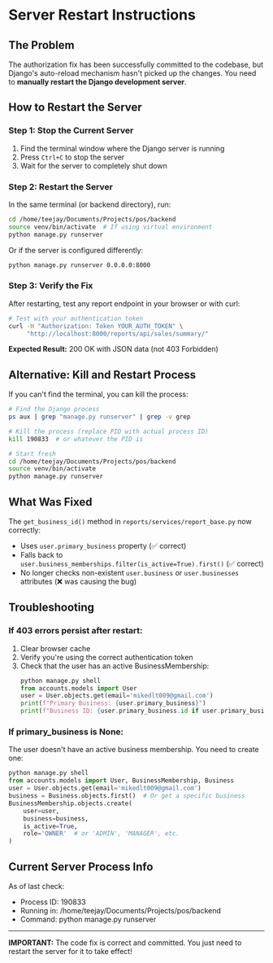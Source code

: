 # Server Restart Instructions

## The Problem
The authorization fix has been successfully committed to the codebase, but Django's auto-reload mechanism hasn't picked up the changes. You need to **manually restart the Django development server**.

## How to Restart the Server

### Step 1: Stop the Current Server
1. Find the terminal window where the Django server is running
2. Press `Ctrl+C` to stop the server
3. Wait for the server to completely shut down

### Step 2: Restart the Server
In the same terminal (or backend directory), run:

```bash
cd /home/teejay/Documents/Projects/pos/backend
source venv/bin/activate  # If using virtual environment
python manage.py runserver
```

Or if the server is configured differently:
```bash
python manage.py runserver 0.0.0.0:8000
```

### Step 3: Verify the Fix
After restarting, test any report endpoint in your browser or with curl:

```bash
# Test with your authentication token
curl -H "Authorization: Token YOUR_AUTH_TOKEN" \
     "http://localhost:8000/reports/api/sales/summary/"
```

**Expected Result:** 200 OK with JSON data (not 403 Forbidden)

## Alternative: Kill and Restart Process

If you can't find the terminal, you can kill the process:

```bash
# Find the Django process
ps aux | grep "manage.py runserver" | grep -v grep

# Kill the process (replace PID with actual process ID)
kill 190833  # or whatever the PID is

# Start fresh
cd /home/teejay/Documents/Projects/pos/backend
source venv/bin/activate
python manage.py runserver
```

## What Was Fixed

The `get_business_id()` method in `reports/services/report_base.py` now correctly:
- Uses `user.primary_business` property (✅ correct)
- Falls back to `user.business_memberships.filter(is_active=True).first()` (✅ correct)
- No longer checks non-existent `user.business` or `user.businesses` attributes (❌ was causing the bug)

## Troubleshooting

### If 403 errors persist after restart:
1. Clear browser cache
2. Verify you're using the correct authentication token
3. Check that the user has an active BusinessMembership:
   ```python
   python manage.py shell
   from accounts.models import User
   user = User.objects.get(email='mikedlt009@gmail.com')
   print(f"Primary Business: {user.primary_business}")
   print(f"Business ID: {user.primary_business.id if user.primary_business else 'NONE'}")
   ```

### If primary_business is None:
The user doesn't have an active business membership. You need to create one:
```python
python manage.py shell
from accounts.models import User, BusinessMembership, Business
user = User.objects.get(email='mikedlt009@gmail.com')
business = Business.objects.first()  # Or get a specific business
BusinessMembership.objects.create(
    user=user,
    business=business,
    is_active=True,
    role='OWNER'  # or 'ADMIN', 'MANAGER', etc.
)
```

## Current Server Process Info
As of last check:
- Process ID: 190833
- Running in: /home/teejay/Documents/Projects/pos/backend
- Command: python manage.py runserver

---

**IMPORTANT:** The code fix is correct and committed. You just need to restart the server for it to take effect!
